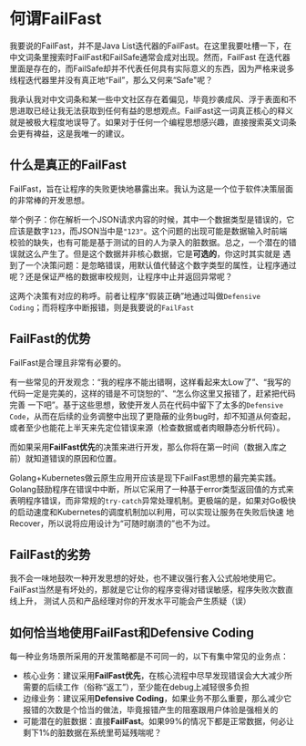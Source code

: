 # 何谓FailFast
我要说的FailFast，并不是Java List迭代器的FailFast。在这里我要吐槽一下，在中文词条里搜索时FailFast和FailSafe通常会成对出现。然而，FailFast
在迭代器里面是存在的，而FailSafe却并不代表任何具有实际意义的东西，因为严格来说多线程迭代器里并没有真正地“Fail”，那么又何来“Safe"呢？

我承认我对中文词条和某一些中文社区存在着偏见，毕竟抄袭成风、浮于表面和不思进取已经让我无法获取到任何有益的思想观点。FailFast这一词真正核心的释义
就是被极大程度地误导了。如果对于任何一个编程思想感兴趣，直接搜索英文词条会更有裨益，这是我唯一的建议。

## 什么是真正的FailFast
FailFast，旨在让程序的失败更快地暴露出来。我认为这是一个位于软件决策层面的非常棒的开发思想。

举个例子：你在解析一个JSON请求内容的时候，其中一个数据类型是错误的，它应该是数字`123`，而JSON当中是`"123"`。这个问题的出现可能是数据输入时前端
校验的缺失，也有可能是基于测试的目的人为录入的脏数据。总之，一个潜在的错误就这么产生了。但是这个数据并非核心数据，它是**可选的**，你这时其实就是
遇到了一个决策问题：是忽略错误，用默认值代替这个数字类型的属性，让程序通过呢？还是保证严格的数据审校规则，让程序中止并返回异常呢？

这两个决策有对应的称呼。前者让程序“假装正确”地通过叫做`Defensive Coding`；而将程序中断报错，则是我要说的`FailFast`

## FailFast的优势
FailFast是合理且非常有必要的。

有一些常见的开发观念：“我的程序不能出错啊，这样看起来太Low了”、“我写的代码一定是完美的，这样的错是不可饶恕的”、“怎么你这里又报错了，赶紧把代码完善
一下吧”。基于这些思想，致使开发人员在代码中留下了太多的`Defensive Code`，从而在后续的业务调整中出现了更隐蔽的业务bug时，却不知道从何查起，
或者至少也能花上半天来先定位错误来源（检查数据或者肉眼静态分析代码）。

而如果采用**FailFast优先**的决策来进行开发，那么你将在第一时间（数据入库之前）就知道错误的原因和位置。

Golang+Kubernetes做云原生应用开应该是现下FailFast思想的最完美实践。Golang鼓励程序在错误中中断，所以它采用了一种基于error类型返回值的方式来
表明程序错误，而非常规的`try-catch`异常处理机制。更极端的是，如果对Go极快的启动速度和Kubernetes的调度机制加以利用，可以实现让服务在失败后快速
地Recover，所以说将应用设计为“可随时崩溃的”也不为过。

## FailFast的劣势
我不会一味地鼓吹一种开发思想的好处，也不建议强行套入公式般地使用它。FailFast当然是有坏处的，那就是它让你的程序变得对错误敏感，程序失败次数直线上升，
测试人员和产品经理对你的开发水平可能会产生质疑（误）

## 如何恰当地使用FailFast和Defensive Coding
每一种业务场景所采用的开发策略都是不可同一的，以下有集中常见的业务点：

- 核心业务：建议采用**FailFast优先**，在核心流程中尽早发现错误会大大减少所需要的后续工作（俗称“返工”），至少能在debug上减轻很多负担
- 边缘业务：建议采用**Defensive Coding**，如果业务不那么重要，那么减少它报错的次数是个恰当的做法，毕竟报错产生的阻塞跟用户体验是强相关的
- 可能潜在的脏数据：直接**FailFast**。如果99%的情况下都是正常数据，何必让剩下1%的脏数据在系统里苟延残喘呢？



